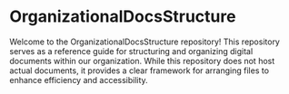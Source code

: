 # OrganizationalDocsStructure
 Welcome to the OrganizationalDocsStructure repository! This repository serves as a reference guide for structuring and organizing digital documents within our organization. While this repository does not host actual documents, it provides a clear framework for arranging files to enhance efficiency and accessibility.

